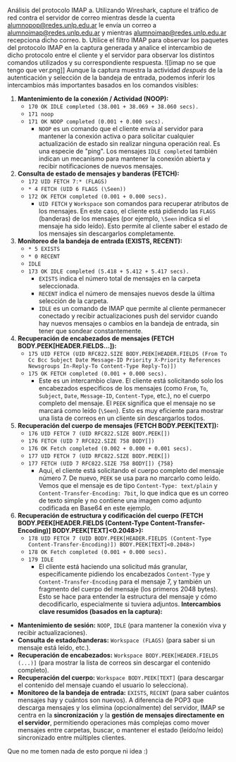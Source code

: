 Análisis del protocolo IMAP
a. Utilizando Wireshark, capture el tráfico de red contra el servidor de correo
mientras desde la cuenta alumnopop@redes.unlp.edu.ar le envía un correo a
alumnoimap@redes.unlp.edu.ar y mientras alumnoimap@redes.unlp.edu.ar
recepciona dicho correo.
b. Utilice el filtro IMAP para observar los paquetes del protocolo IMAP en la
captura generada y analice el intercambio de dicho protocolo entre el cliente
y el servidor para observar los distintos comandos utilizados y su
correspondiente respuesta.
![[imap no se que tengo que ver.png]]
Aunque la captura muestra la actividad _después_ de la autenticación y selección de la bandeja de entrada, podemos inferir los intercambios más importantes basados en los comandos visibles:

1. **Mantenimiento de la conexión / Actividad (NOOP):**
    - `170 OK IDLE completed (38.001 + 38.069 + 38.060 secs).`
    - `171 noop`
    - `171 OK NOOP completed (0.001 + 0.000 secs).`
        - `NOOP` es un comando que el cliente envía al servidor para mantener la conexión activa o para solicitar cualquier actualización de estado sin realizar ninguna operación real. Es una especie de "ping". Los mensajes `IDLE completed` también indican un mecanismo para mantener la conexión abierta y recibir notificaciones de nuevos mensajes.
2. **Consulta de estado de mensajes y banderas (FETCH):**
    - `172 UID FETCH 7:* (FLAGS)`
    - `* 4 FETCH (UID 6 FLAGS (\Seen))`
    - `172 OK FETCH completed (0.001 + 0.000 secs).`
        - `UID FETCH` y `Workspace` son comandos para recuperar atributos de los mensajes. En este caso, el cliente está pidiendo las `FLAGS` (banderas) de los mensajes (por ejemplo, `\Seen` indica si el mensaje ha sido leído). Esto permite al cliente saber el estado de los mensajes sin descargarlos completamente.
3. **Monitoreo de la bandeja de entrada (EXISTS, RECENT):**
    - `* 5 EXISTS`
    - `* 0 RECENT`
    - `IDLE`
    - `173 OK IDLE completed (5.418 + 5.412 + 5.417 secs).`
        - `EXISTS` indica el número total de mensajes en la carpeta seleccionada.
        - `RECENT` indica el número de mensajes nuevos desde la última selección de la carpeta.
        - `IDLE` es un comando de IMAP que permite al cliente permanecer conectado y recibir actualizaciones push del servidor cuando hay nuevos mensajes o cambios en la bandeja de entrada, sin tener que sondear constantemente.
4. **Recuperación de encabezados de mensajes (FETCH BODY.PEEK[HEADER.FIELDS...]):**
    - `175 UID FETCH (UID RFC822.SIZE BODY.PEEK[HEADER.FIELDS (From To Cc Bcc Subject Date Message-ID Priority X-Priority References Newsgroups In-Reply-To Content-Type Reply-To)])`
    - `175 OK FETCH completed (0.001 + 0.000 secs).`
        - Este es un intercambio clave. El cliente está solicitando solo los encabezados específicos de los mensajes (como `From`, `To`, `Subject`, `Date`, `Message-ID`, `Content-Type`, etc.), no el cuerpo completo del mensaje. El `PEEK` significa que el mensaje no se marcará como leído (`\Seen`). Esto es muy eficiente para mostrar una lista de correos en un cliente sin descargarlos todos.
5. **Recuperación del cuerpo de mensajes (FETCH BODY.PEEK[TEXT]):**
    - `176 UID FETCH 7 (UID RFC822.SIZE BODY.PEEK[])`
    - `176 FETCH (UID 7 RFC822.SIZE 758 BODY[])`
    - `176 OK Fetch completed (0.002 + 0.000 + 0.001 secs).`
    - `177 UID FETCH 7 (UID RFC822.SIZE BODY.PEEK[])`
    - `177 FETCH (UID 7 RFC822.SIZE 758 BODY[]) {758}`
        - Aquí, el cliente está solicitando el cuerpo completo del mensaje número 7. De nuevo, `PEEK` se usa para no marcarlo como leído. Vemos que el mensaje es de tipo `Content-Type: text/plain` y `Content-Transfer-Encoding: 7bit`, lo que indica que es un correo de texto simple y no contiene una imagen como adjunto codificada en Base64 en este ejemplo.
6. **Recuperación de estructura y codificación del cuerpo (FETCH BODY.PEEK[HEADER.FIELDS (Content-Type Content-Transfer-Encoding)] BODY.PEEK[TEXT]<0.2048>):**
    - `178 UID FETCH 7 (UID BODY.PEEK[HEADER.FIELDS (Content-Type Content-Transfer-Encoding)]) BODY.PEEK[TEXT]<0.2048>)`
    - `178 OK Fetch completed (0.001 + 0.000 secs).`
    - `179 IDLE`
        - El cliente está haciendo una solicitud más granular, específicamente pidiendo los encabezados `Content-Type` y `Content-Transfer-Encoding` para el mensaje 7, y también un fragmento del cuerpo del mensaje (los primeros 2048 bytes). Esto se hace para entender la estructura del mensaje y cómo decodificarlo, especialmente si tuviera adjuntos.
**Intercambios clave resumidos (basados en la captura):**
- **Mantenimiento de sesión:** `NOOP`, `IDLE` (para mantener la conexión viva y recibir actualizaciones).
- **Consulta de estado/banderas:** `Workspace (FLAGS)` (para saber si un mensaje está leído, etc.).
- **Recuperación de encabezados:** `Workspace BODY.PEEK[HEADER.FIELDS (...)]` (para mostrar la lista de correos sin descargar el contenido completo).
- **Recuperación del cuerpo:** `Workspace BODY.PEEK[TEXT]` (para descargar el contenido del mensaje cuando el usuario lo selecciona).
- **Monitoreo de la bandeja de entrada:** `EXISTS`, `RECENT` (para saber cuántos mensajes hay y cuántos son nuevos).
A diferencia de POP3 que descarga mensajes y los elimina (opcionalmente) del servidor, IMAP se centra en la **sincronización** y la **gestión de mensajes directamente en el servidor**, permitiendo operaciones más complejas como mover mensajes entre carpetas, buscar, o mantener el estado (leído/no leído) sincronizado entre múltiples clientes.

Que no me tomen nada de esto porque ni idea :) 